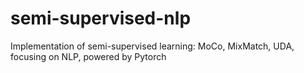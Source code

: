 # semi-supervised-nlp
Implementation of semi-supervised learning: MoCo, MixMatch, UDA, focusing on NLP, powered by Pytorch
